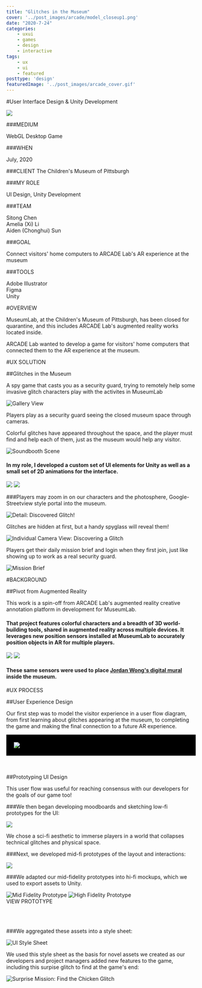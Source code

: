 ```yaml
---
title: "Glitches in the Museum"
cover: '../post_images/arcade/model_closeup1.png'
date: "2020-7-24"
categories:
    - uxui
    - games
    - design
    - interactive
tags:
    - ux
    - ui
    - featured
posttype: 'design'
featuredImage: '../post_images/arcade_cover.gif'
---
```


#User Interface Design & Unity Development

<cover-img>

<img src="../post_images/arcade/arcade_desktop_mockup.jpg">

</cover-img>

<design-meta>

###MEDIUM

WebGL Desktop Game

###WHEN

July, 2020

###CLIENT
The Children's Museum of Pittsburgh

###MY ROLE

UI Design, Unity Development

###TEAM

Sitong Chen\
Amelia (Xi) Li\
Aiden (Chonghui) Sun

###GOAL

Connect visitors' home computers to ARCADE Lab's AR experience at the museum

###TOOLS

Adobe Illustrator\
Figma\
Unity

</design-meta>

<grid-container>

#OVERVIEW

MuseumLab, at the Children's Museum of Pittsburgh, has been closed for quarantine, and this includes ARCADE Lab's augmented reality works located inside.

ARCADE Lab wanted to develop a game for visitors' home computers that connected them to the AR experience at the museum.

#UX SOLUTION

##Glitches in the Museum

A spy game that casts you as a security guard, trying to remotely help some invasive glitch characters play with the activites in MuseumLab

<browser-container>
<img src="../post_images/arcade/final_gallery_view2.png" title="Gallery View">
</browser-container>


Players play as a security guard seeing the closed museum space through cameras.

Colorful glitches have appeared throughout the space, and the player must find and help each of them, just as the museum would help any visitor.

<browser-container>
<img src="../post_images/arcade/soundbooth.png" title="Soundbooth Scene">
</browser-container>



<text-pair>

<h4>

In my role, I developed a custom set of UI elements for Unity as well as a small set of 2D animations for the interface.

</h4>

<img src="../post_images/arcade/broken_camera_broke.gif">
<img src="../post_images/arcade/broken_camera_fix.gif">

</text-pair>


###Players may zoom in on our characters and the photosphere, Google-Streetview style portal into the museum.

<browser-container>
<img src="../post_images/arcade/model_closeup2.png" title="Detail: Discovered Glitch!">
</browser-container>

Glitches are hidden at first, but a handy spyglass will reveal them!

<browser-container>
<img src="../post_images/arcade/individual_view1.png" title="Individual Camera View: Discovering a Glitch">
</browser-container>

Players get their daily mission brief and login when they first join, just like showing up to work as a real security guard.

<browser-container>
<img src="../post_images/arcade/mission_brief.png" title="Mission Brief">
</browser-container>

#BACKGROUND

##Pivot from Augmented Reality

This work is a spin-off from ARCADE Lab's augmented reality creative annotation platform in development for MuseumLab.

<text-pair>

<h4>

That project features colorful characters and a breadth of 3D world-building tools, shared in augmented reality across multiple devices. It leverages new position sensors installed at MuseumLab to accurately position objects in AR for multiple players.

</h4>


<img src="../post_images/arcade/arcade_academy.jpg">

</text-pair>

<!-- <img src="../post_images/arcade/wongface_ad.jpg"> -->

<img-pair>

<img src="../post_images/arcade/wongface_ad.jpg">

<h4>

These same sensors were used to place [Jordan Wong's digital mural](https://www.facebook.com/events/childrens-museum-of-pittsburgh/wongface-at-childrens-museum-of-pittsburgh/2394319897336149/) inside the museum.

</h4>

</img-pair>


#UX PROCESS

##User Experience Design

Our first step was to model the visitor experience in a user flow diagram, from first learning about glitches appearing at the museum, to completing the game and making the final connection to a future AR experience.



<div style="background:black;padding:20px">
<img src="../post_images/arcade/arcade_flow.png">
</div>
<br><br>

##Prototyping UI Design

This user flow was useful for reaching consensus with our developers for the goals of our game too!

###We then began developing moodboards and sketching low-fi prototypes for the UI:

<img src="../post_images/arcade/inspirations.jpg">

We chose a sci-fi aesthetic to immerse players in a world that collapses technical glitches and physical space.

###Next, we developed mid-fi prototypes of the layout and interactions:

<full-width-image>

<img src="../post_images/arcade/arcade_architecture.png">

</full-width-image>

###We adapted our mid-fidelity prototypes into hi-fi mockups, which we used to export assets to Unity.

<browser-container isPrototype="true">
<img src="../post_images/arcade/gallery_view_midfi.png" title="Mid Fidelity Prototype">
</browser-container>

<browser-container>
<img src="../post_images/arcade/gallery_view_hover.png" title="High Fidelity Prototype">
</browser-container>

<div>
<button-link href="https://www.figma.com/embed?embed_host=share&url=https%3A%2F%2Fwww.figma.com%2Fproto%2Fv7lov8OfgSkTDurVtqygAU%2FARCADE-User-Flow%3Fnode-id%3D140%253A1626%26scaling%3Dmin-zoom&chrome=DOCUMENTATION">VIEW PROTOTYPE</button-link>
</div>

<br><br>

###We aggregated these assets into a style sheet:

<img src="../post_images/arcade/style_sheet.png" title="UI Style Sheet">

We used this style sheet as the basis for novel assets we created as our developers and project managers added new features to the game, including this surpise glitch to find at the game's end:

<browser-container>
<img src="../post_images/arcade/mission_completed.png" title="Surprise Mission: Find the Chicken Glitch">
</browser-container>

</grid-container>
